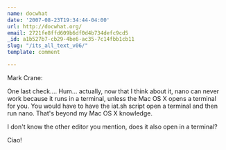 ```yaml
---
name: docwhat
date: '2007-08-23T19:34:44-04:00'
url: http://docwhat.org/
email: 2721fe8ffd609b6df0d4b734defc9cd5
_id: a1b527b7-cb29-4be6-ac35-7c14fbb1cb11
slug: "/its_all_text_v06/"
template: comment

---
```


Mark Crane:

One last check.... Hum... actually, now that I think about it, nano can never work because it runs in a terminal, unless the Mac OS X opens a terminal for you.  You would have to have the iat.sh script open a terminal and then run nano.  That's beyond my Mac OS X knowledge.

I don't know the other editor you mention, does it also open in a terminal?

Ciao!
